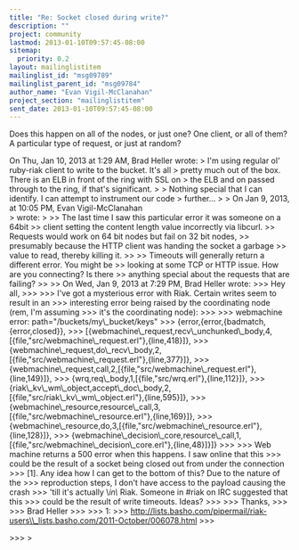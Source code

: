 ```yaml
---
title: "Re: Socket closed during write?"
description: ""
project: community
lastmod: 2013-01-10T09:57:45-08:00
sitemap:
  priority: 0.2
layout: mailinglistitem
mailinglist_id: "msg09789"
mailinglist_parent_id: "msg09784"
author_name: "Evan Vigil-McClanahan"
project_section: "mailinglistitem"
sent_date: 2013-01-10T09:57:45-08:00
---
```



Does this happen on all of the nodes, or just one? One client, or all
of them? A particular type of request, or just at random?

On Thu, Jan 10, 2013 at 1:29 AM, Brad Heller  wrote:
&gt; I'm using regular ol' ruby-riak client to write to the bucket. It's all 
&gt; pretty much out of the box. There is an ELB in front of the ring with SSL on 
&gt; the ELB and on passed through to the ring, if that's significant.
&gt;
&gt; Nothing special that I can identify. I can attempt to instrument our code 
&gt; further...
&gt;
&gt; On Jan 9, 2013, at 10:05 PM, Evan Vigil-McClanahan  
&gt; wrote:
&gt;
&gt;&gt; The last time I saw this particular error it was someone on a 64bit
&gt;&gt; client setting the content length value incorrectly via libcurl.
&gt;&gt; Requests would work on 64 bit nodes but fail on 32 bit nodes,
&gt;&gt; presumably because the HTTP client was handing the socket a garbage
&gt;&gt; value to read, thereby killing it.
&gt;&gt;
&gt;&gt; Timeouts will generally return a different error. You might be
&gt;&gt; looking at some TCP or HTTP issue. How are you connecting? Is there
&gt;&gt; anything special about the requests that are failing?
&gt;&gt;
&gt;&gt; On Wed, Jan 9, 2013 at 7:29 PM, Brad Heller  wrote:
&gt;&gt;&gt; Hey all,
&gt;&gt;&gt;
&gt;&gt;&gt; I've got a mysterious error with Riak. Certain writes seem to result in an
&gt;&gt;&gt; interesting error being raised by the coordinating node (rem, I'm assuming
&gt;&gt;&gt; it's the coordinating node):
&gt;&gt;&gt;
&gt;&gt;&gt; webmachine error: path="/buckets/my\\_bucket/keys"
&gt;&gt;&gt; {error,{error,{badmatch,{error,closed}},
&gt;&gt;&gt; [{webmachine\\_request,recv\\_unchunked\\_body,4,[{file,"src/webmachine\\_request.erl"},{line,418}]},
&gt;&gt;&gt; {webmachine\\_request,do\\_recv\\_body,2,[{file,"src/webmachine\\_request.erl"},{line,377}]},
&gt;&gt;&gt; {webmachine\\_request,call,2,[{file,"src/webmachine\\_request.erl"},{line,149}]},
&gt;&gt;&gt; {wrq,req\\_body,1,[{file,"src/wrq.erl"},{line,112}]},
&gt;&gt;&gt; {riak\\_kv\\_wm\\_object,accept\\_doc\\_body,2,[{file,"src/riak\\_kv\\_wm\\_object.erl"},{line,595}]},
&gt;&gt;&gt; {webmachine\\_resource,resource\\_call,3,[{file,"src/webmachine\\_resource.erl"},{line,169}]},
&gt;&gt;&gt; {webmachine\\_resource,do,3,[{file,"src/webmachine\\_resource.erl"},{line,128}]},
&gt;&gt;&gt; {webmachine\\_decision\\_core,resource\\_call,1,[{file,"src/webmachine\\_decision\\_core.erl"},{line,48}]}]}
&gt;&gt;&gt;
&gt;&gt;&gt; Web machine returns a 500 error when this happens. I saw online that this
&gt;&gt;&gt; could be the result of a socket being closed out from under the connection
&gt;&gt;&gt; [1]. Any idea how I can get to the bottom of this? Due to the nature of the
&gt;&gt;&gt; reproduction steps, I don't have access to the payload causing the crash
&gt;&gt;&gt; 'till it's actually \\*in\\* Riak. Someone in #riak on IRC suggested that this
&gt;&gt;&gt; could be the result of write timeouts. Ideas?
&gt;&gt;&gt;
&gt;&gt;&gt; Thanks,
&gt;&gt;&gt;
&gt;&gt;&gt; Brad Heller
&gt;&gt;&gt;
&gt;&gt;&gt; 1:
&gt;&gt;&gt; http://lists.basho.com/pipermail/riak-users\\_lists.basho.com/2011-October/006078.html
&gt;&gt;&gt;

&gt;&gt;&gt;
&gt;

